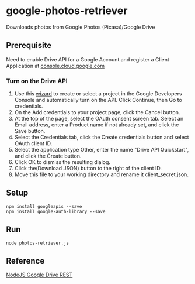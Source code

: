 # google-photos-retriever
Downloads photos from Google Photos (Picasa)/Google Drive

## Prerequisite
Need to enable Drive API for a Google Account and register a Client Application at [console.cloud.google.com](https://console.cloud.google.com)
### Turn on the Drive API
1. Use this [wizard](https://console.developers.google.com/start/api?id=drive) to create or select a project in the Google Developers Console and automatically turn on the API. Click Continue, then Go to credentials.
2. On the Add credentials to your project page, click the Cancel button. 
3. At the top of the page, select the OAuth consent screen tab. Select an Email address, enter a Product name if not already set, and click the Save button. 
4. Select the Credentials tab, click the Create credentials button and select OAuth client ID. 
5. Select the application type Other, enter the name "Drive API Quickstart", and click the Create button. 
6. Click OK to dismiss the resulting dialog. 
7. Click the(Download JSON) button to the right of the client ID. 
8. Move this file to your working directory and rename it client_secret.json. 

## Setup
```shell
npm install googleapis --save
npm install google-auth-library --save
```

## Run
```shell
node photos-retriever.js
```

## Reference
[NodeJS Google Drive REST](https://developers.google.com/drive/v3/web/quickstart/nodejs)
